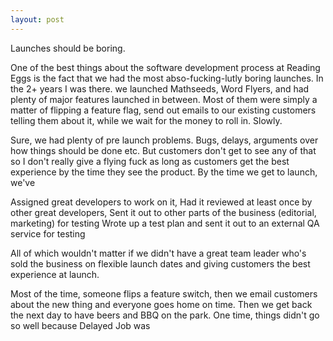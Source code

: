 ```yaml
---
layout: post
---  
```


Launches should be boring.

One of the best things about the software development process at Reading Eggs is the fact that we had the most abso-fucking-lutly boring launches. In the 2+ years I was there. we launched Mathseeds, Word Flyers, and had plenty of major features launched in between. Most of them were simply a matter of flipping a feature flag, send out emails to our existing customers telling them about it, while we wait for the money to roll in. Slowly.

Sure, we had plenty of pre launch problems. Bugs, delays, arguments over how things should be done etc. But customers don't get to see any of that so I don't really give a flying fuck as long as customers get the best experience by the time they see the product. By the time we get to launch, we've

Assigned great developers to work on it,
Had it reviewed at least once by other great developers,
Sent it out to other parts of the business (editorial, marketing) for testing
Wrote up a test plan and sent it out to an external QA service for testing

All of which wouldn't matter if we didn't have a great team leader who's sold the business on flexible launch dates and giving customers the best experience at launch.

Most of the time, someone flips a feature switch, then we email customers about the new thing and everyone goes home on time. Then we get back the next day to have beers and BBQ on the park. One time, things didn't go so well because Delayed Job was 